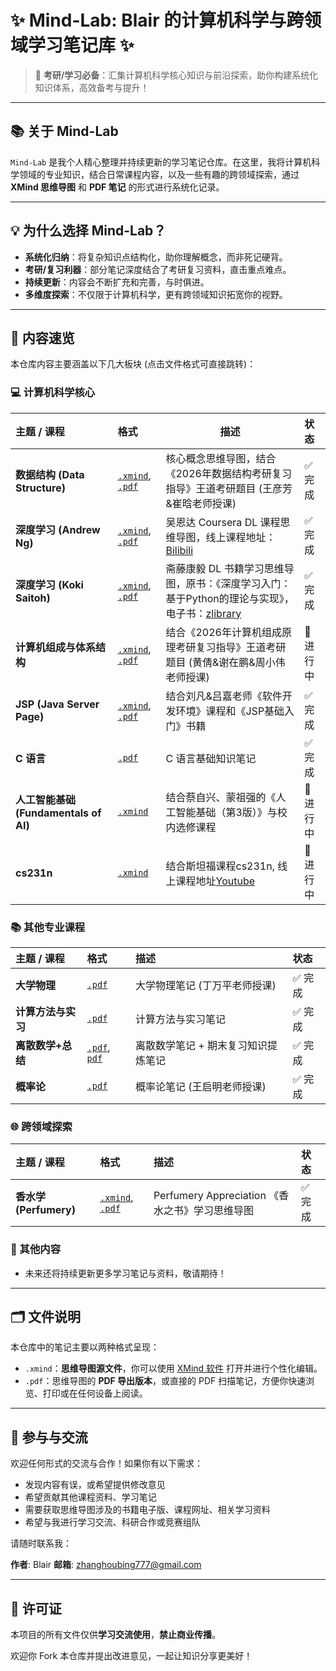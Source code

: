 # ✨ Mind-Lab: Blair 的计算机科学与跨领域学习笔记库 ✨

> 🚀 **考研/学习必备**：汇集计算机科学核心知识与前沿探索，助你构建系统化知识体系，高效备考与提升！

-----

## 📚 关于 Mind-Lab

`Mind-Lab` 是我个人精心整理并持续更新的学习笔记仓库。在这里，我将计算机科学领域的专业知识，结合日常课程内容，以及一些有趣的跨领域探索，通过 **XMind 思维导图** 和 **PDF 笔记** 的形式进行系统化记录。

-----

## 💡 为什么选择 Mind-Lab？

  * **系统化归纳**：将复杂知识点结构化，助你理解概念，而非死记硬背。
  * **考研/复习利器**：部分笔记深度结合了考研复习资料，直击重点难点。
  * **持续更新**：内容会不断扩充和完善，与时俱进。
  * **多维度探索**：不仅限于计算机科学，更有跨领域知识拓宽你的视野。

-----
## 📖 内容速览

本仓库内容主要涵盖以下几大板块 (点击文件格式可直接跳转)：

### 💻 计算机科学核心

| 主题 / 课程 | 格式 | 描述  | 状态 |
| :--------------------------- | :-------------- | ----------------------------------------------------------------------------------- | :----------- |
| **数据结构 (Data Structure)** | [`.xmind`](./计算机科学核心（课程）/数据结构/Data%20structure.xmind), [`.pdf`](./计算机科学核心（课程）/数据结构/Data%20structure.pdf) | 核心概念思维导图，结合《2026年数据结构考研复习指导》王道考研题目 (王彦芳&崔晗老师授课)                                            | ✅ 完成   |
| **深度学习 (Andrew Ng)** | [`.xmind`](./计算机科学核心（拓展）/深度学习-吴恩达/Deep%20Learning%20by%20Andrew%20Ng.xmind), [`.pdf`](./计算机科学核心（拓展）/深度学习-吴恩达/Deep%20Learning%20by%20Andrew%20Ng.pdf) | 吴恩达 Coursera DL 课程思维导图，线上课程地址：[Bilibili](https://www.bilibili.com/video/BV1FT4y1E74V/)                          | ✅ 完成   |
| **深度学习 (Koki Saitoh)** | [`.xmind`](./计算机科学核心（拓展）/深度学习-斋藤康毅/Deep%20Learning%20by%20Koki%20Saitoh.xmind), [`.pdf`](./计算机科学核心（拓展）/深度学习-斋藤康毅/Deep%20Learning%20by%20Koki%20Saitoh.pdf) | 斋藤康毅 DL 书籍学习思维导图，原书：《深度学习入门：基于Python的理论与实现》，电子书：[zlibrary](https://z-lib.gd/book/5330695/f3624e/%E6%B7%B1%E5%BA%A6%E5%AD%A6%E4%B9%A0%E5%85%A5%E9%97%A8%E5%9F%BA%E4%BA%8Epython%E7%9A%84%E7%90%86%E8%AE%BA%E4%B8%8E%E5%AE%9E%E7%8E%B0.html) | ✅ 完成   |
| **计算机组成与体系结构** | [`.xmind`](./计算机科学核心（课程）/计组/Computer%20Organization%20and%20Architecture.xmind), [`.pdf`](./计算机科学核心（课程）/计组/计算机组成与体系结构.pdf)       | 结合《2026年计算机组成原理考研复习指导》王道考研题目 (黄倩&谢在鹏&周小伟老师授课)                                                 | 🚧 进行中 |
| **JSP (Java Server Page)** | [`.xmind`](./计算机科学核心（课程）/JSP/JSP.xmind), [`.pdf`](./计算机科学核心（课程）/JSP/JSP.pdf) | 结合刘凡&吕嘉老师《软件开发环境》课程和《JSP基础入门》书籍                                                                       | ✅ 完成   |
| **C 语言** | [`.pdf`](./计算机科学核心（课程）/C语言.pdf)          | C 语言基础知识笔记                                                                                                                | ✅ 完成   |
| **人工智能基础 (Fundamentals of AI)** | [`.xmind`](./计算机科学核心（课程）/Fundamentals%20of%20AI.xmind)        | 结合蔡自兴、蒙祖强的《人工智能基础（第3版）》与校内选修课程                                                                       | 🚧 进行中 |
| **cs231n** | [`.xmind`](./计算机科学核心（拓展）/深度学习-斯坦福cs231n/cs231n.xmind) | 结合斯坦福课程cs231n, 线上课程地址[Youtube](https://www.youtube.com/watch?v=vT1JzLTH4G4&list=PLC1qU-LWwrF64f4QKQT-Vg5Wr4qEE1Zxk) | 🚧 进行中 |

### 📚 其他专业课程

| 主题 / 课程      | 格式  | 描述                 | 状态     |
| :--------------- | :---- | :------------------- | :------- |
| **大学物理** | [`.pdf`](./其他专业课程/大学物理.pdf) | 大学物理笔记 (丁万平老师授课) | ✅ 完成   |
| **计算方法与实习** | [`.pdf`](./其他专业课程/计算方法与实习.pdf) | 计算方法与实习笔记     | ✅ 完成   |
| **离散数学+总结** | [`.pdf`](./其他专业课程/离散数学/离散数学.pdf), [`pdf`](./其他专业课程/离散数学/离散数学（总结）.pdf) | 离散数学笔记 + 期末复习知识提炼笔记 | ✅ 完成   |
| **概率论** | [`.pdf`](./其他专业课程/概率论.pdf) | 概率论笔记 (王启明老师授课) | ✅ 完成   |

### 🌐 跨领域探索

| 主题 / 课程 | 格式            | 描述                       | 状态     |
| :---------- | :-------------- | :------------------------- | :------- |
| **香水学 (Perfumery)** | [`.xmind`](./跨领域学习/香水学/Perfumery.xmind), [`.pdf`](./跨领域学习/香水学/Perfumery.pdf) | Perfumery Appreciation 《香水之书》学习思维导图 | ✅ 完成   |

### 📝 其他内容

  * 未来还将持续更新更多学习笔记与资料，敬请期待！

-----

## 🗂️ 文件说明

本仓库中的笔记主要以两种格式呈现：

  * `.xmind`：**思维导图源文件**，你可以使用 [XMind 软件](https://xmind.app/) 打开并进行个性化编辑。
  * `.pdf`：思维导图的 **PDF 导出版本**，或直接的 PDF 扫描笔记，方便你快速浏览、打印或在任何设备上阅读。

-----

## 👋 参与与交流

欢迎任何形式的交流与合作！如果你有以下需求：

  * 发现内容有误，或希望提供修改意见
  * 希望贡献其他课程资料、学习笔记
  * 需要获取思维导图涉及的书籍电子版、课程网址、相关学习资料
  * 希望与我进行学习交流、科研合作或竞赛组队

请随时联系我：

**作者**: Blair
**邮箱**: zhanghoubing777@gmail.com

-----

## 📝 许可证

本项目的所有文件仅供**学习交流使用**，**禁止商业传播**。

欢迎你 Fork 本仓库并提出改进意见，一起让知识分享更美好！

